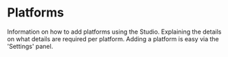 # Platforms
Information on how to add platforms using the Studio. Explaining the details on what details are required per platform. Adding a platform is easy via the 'Settings' panel.